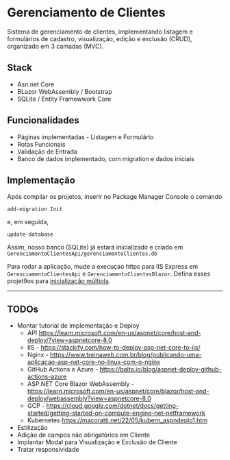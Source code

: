 # Gerenciamento de Clientes

Sistema de gerenciamento de clientes, implementando listagem e formulários de cadastro, visualização, edição e exclusäo (CRUD), organizado em 3 camadas (MVC).

## Stack

* Asn.net Core
* BLazor WebAssembly / Bootstrap
* SQLite / Entity Framewwork Core

## Funcionalidades

* Páginas implementadas - Listagem e Formulário
* Rotas Funcionais 
* Validação de Entrada
* Banco de dados implementado, com migration e dados iniciais

## Implementação

Após compilar os projetos, inserir no Package Manager Console o comando
```
add-migration Init
```
e, em seguida,
```
update-database
```
Assim, nosso banco (SQLite) já estará inicializado e criado em  ```GerenciamentoClientesApi/gerenciamentoClientes.db```

Para rodar a aplicação, mude a execuçao https para IIS Express em ```GerenciamentoClientesApi``` e ```GerenciamentoClientesBlazor```.
Defina esses projet9os para [inicialização múltipla](https://learn.microsoft.com/pt-br/visualstudio/ide/how-to-set-multiple-startup-projects?view=vs-2022).

---
## TODOs 

* Montar tutorial de implementação e Deploy
  -  API https://learn.microsoft.com/en-us/aspnet/core/host-and-deploy/?view=aspnetcore-8.0
  -  IIS - https://stackify.com/how-to-deploy-asp-net-core-to-iis/
  -  Nginx - https://www.treinaweb.com.br/blog/publicando-uma-aplicacao-asp-net-core-no-linux-com-o-nginx
  -  GitHub Actions e Azure - https://balta.io/blog/aspnet-deploy-github-actions-azure
  -  ASP.NET Core Blazor WebAssembly - https://learn.microsoft.com/en-us/aspnet/core/blazor/host-and-deploy/webassembly?view=aspnetcore-8.0
  -  GCP - https://cloud.google.com/dotnet/docs/getting-started/getting-started-on-compute-engine-net-netframework
  -  Kubernetes https://macoratti.net/22/05/kubern_aspndeplo1.htm
* Estilização
* Adição de campos não obrigatórios em Cliente
* Implantar Modal para Visualização e Exclusäo de Cliente
* Tratar responsividade
